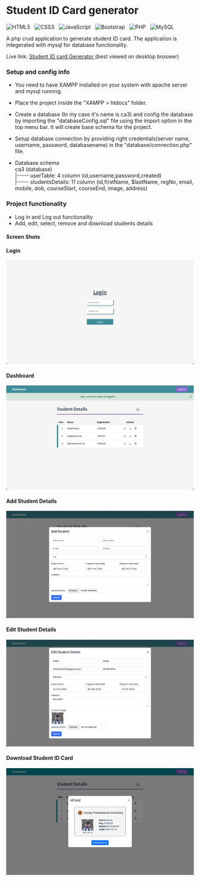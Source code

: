 # Student ID Card generator

![HTML5](https://img.shields.io/badge/html5-%23E34F26.svg?style=for-the-badge&logo=html5&logoColor=white) &nbsp;
![CSS3](https://img.shields.io/badge/css3-%231572B6.svg?style=for-the-badge&logo=css3&logoColor=white) &nbsp;
![JavaScript](https://img.shields.io/badge/javascript-%23323330.svg?style=for-the-badge&logo=javascript&logoColor=%23F7DF1E) &nbsp; 
![Bootstrap](https://img.shields.io/badge/bootstrap-%23563D7C.svg?style=for-the-badge&logo=bootstrap&logoColor=white) &nbsp;
![PHP](https://img.shields.io/badge/php-%23777BB4.svg?style=for-the-badge&logo=php&logoColor=white) &nbsp;
![MySQL](https://img.shields.io/badge/mysql-grey.svg?style=for-the-badge&logo=mysql&logoColor=white) &nbsp;


A php crud application to generate student ID card. The application is integerated with mysql for database functionality.

Live link: <a href="https://student-id-generator.epizy.com/" target="_blank"> Student ID card Generator </a>  (best viewed on desktop broswer)



### Setup and config info

- You need to have XAMPP installed on your system with apache server and mysql running.

- Place the project inside the "XAMPP > htdocs" folder.

- Create a database (In my case it's name is ca3) and config the database by importing the "databaseConfig.sql" file using the import option in the top menu bar. It will create base schema for the project.

- Setup database connection by providing right credentials(server name, username, password, databasename) in the "database/connection.php" file.

- Database schema <br>
    ca3 (database) <br> 
    |----- userTable: 4 column (id,username,password,created) <br>
    |----- studentsDetails: 11 column (id,firstName, $lastName, regNo, email, mobile, dob, courseStart, courseEnd, image, address)

### Project functionality

- Log in and Log out functionality
- Add, edit, select, remove and download students details

#### Screen Shots

#### Login
![App Screenshot](images/screenshots/login.png)

#### Dashboard
![App Screenshot](images/screenshots/dashboard.png)

#### Add Student Details
![App Screenshot](images/screenshots/addStudent.png)

#### Edit Student Details
![App Screenshot](images/screenshots/editStudent.png)

#### Download Student ID Card
![App Screenshot](images/screenshots/downloadCard.png)








